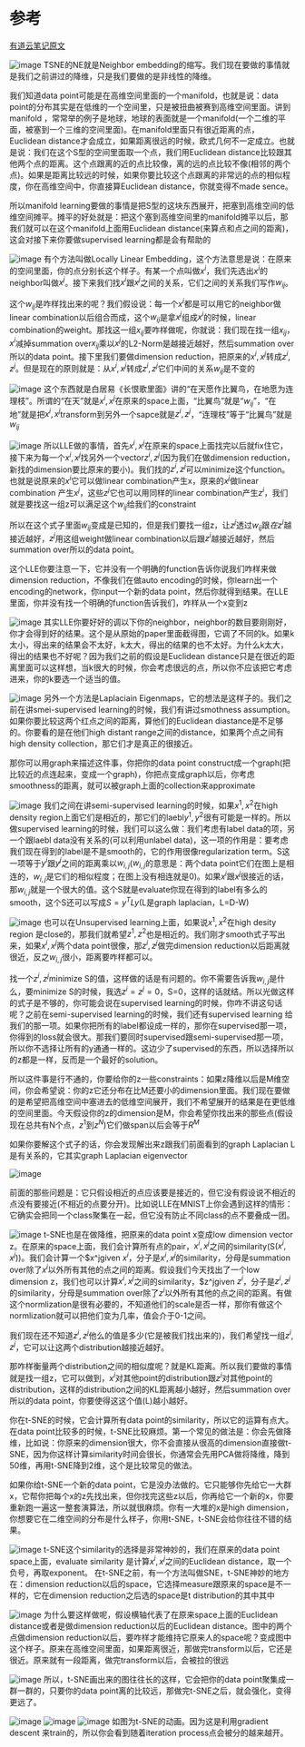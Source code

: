 # 参考
[有道云笔记原文](http://note.youdao.com/noteshare?id=39eb91b29570c74371adb99f350906e8&sub=0B6E6A0540F4471F84A283F20158BEBC)



![image](http://ppryt2uuf.bkt.clouddn.com/chapter14-1.png)
TSNE的NE就是Neighbor embedding的缩写。我们现在要做的事情就是我们之前讲过的降维，只是我们要做的是非线性的降维。

我们知道data point可能是在高维空间里面的一个manifold，也就是说：data point的分布其实是在低维的一个空间里，只是被扭曲被赛到高维空间里面。讲到manifold ，常常举的例子是地球，地球的表面就是一个manifold(一个二维的平面，被塞到一个三维的空间里面)。在manifold里面只有很近距离的点，Euclidean distance才会成立，如果距离很远的时候，欧式几何不一定成立。也就是说：我们在这个S型的空间里面取一个点，我们用Euclidean distance比较跟其他两个点的距离。这个点跟离的近的点比较像，离的远的点比较不像(相邻的两个点)。如果是距离比较远的时候，如果你要比较这个点跟离的非常远的点的相似程度，你在高维空间中，你直接算Euclidean distance，你就变得不made sence。

所以manifold learning要做的事情是把S型的这块东西展开，把塞到高维空间的低维空间摊平。摊平的好处就是：把这个塞到高维空间里的manifold摊平以后，那我们就可以在这个manifold上面用Euclidean distance(来算点和点之间的距离)，这会对接下来你要做supervised learning都是会有帮助的



![image](http://ppryt2uuf.bkt.clouddn.com/chapter14-2.png)
有个方法叫做Locally Linear Embedding，这个方法意思是说：在原来的空间里面，你的点分别长这个样子。有某一个点叫做$x^i$，我们先选出$x^i$的neighbor叫做$x^j$。接下来我们找$x^i$跟$x^j$之间的关系，它们之间的关系我们写作$w_{ij}$。

这个$w_{ij}$是咋样找出来的呢？我们假设说：每一个$x^i$都是可以用它的neighbor做linear combination以后组合而成，这个$w_{ij}$是拿$x^j$组成$x^i$的时候，linear combination的weight。那找这一组$x_{ij}$要咋样做呢，你就说：我们现在找一组$x_{ij}$，$x^i$减掉summation over$x_{ij}$乘以$x^j$的L2-Norm是越接近越好，然后summation over所以的data point。接下里我们要做dimension reduction，把原来的$x^i,x^j$转成$z^i,z^j$。但是现在的原则就是：从$x^i,x^j$转成$z^i,z^j$它们中间的关系$w_{ij}$是不变的




![image](http://ppryt2uuf.bkt.clouddn.com/chapter14-3.png)
这个东西就是白居易《长恨歌里面》讲的“在天愿作比翼鸟，在地愿为连理枝”。所谓的“在天”就是$x^i,x^j$在原来的space上面，“比翼鸟”就是“$w_{ij}$”，“在地”就是把$x^i,x^j$transform到另外一个sapce就是$z^i,z^j$，“连理枝”等于“比翼鸟”就是$w_{ij}$


![image](http://ppryt2uuf.bkt.clouddn.com/chapter14-4.png)
所以LLE做的事情，首先$x^i,x^j$在原来的space上面找完以后就fix住它，接下来为每一个$x^i,x^j$找另外一个vector$z^i,z^j$(因为我们在做dimension reduction，新找的dimension要比原来的要小)。我们找的$z^i,z^j$可以minimize这个function。也就是说原来的$x^i$它可以做linear combination产生x，原来的$x^j$做linear combination 产生$x^j$，这些$z^j$它也可以用同样的linear combination产生$z^i$，我们就是要找这一组z可以满足这个$w_{ij}$给我们的constraint

所以在这个式子里面$w_{ij}$变成是已知的，但是我们要找一组z，让$z^j$透过$w_{ij}$跟$在z^i$越接近越好，$z^j$用这组weight做linear combination以后跟$z^i$越接近越好，然后summation over所以的data point。


这个LLE你要注意一下，它并没有一个明确的function告诉你说我们咋样来做dimension reduction，不像我们在做auto encoding的时候，你learn出一个encoding的network，你input一个新的data point，然后你就得到结果。在LLE里面，你并没有找一个明确的function告诉我们，咋样从一个x变到z



![image](http://ppryt2uuf.bkt.clouddn.com/chapter14-5.png)
其实LLE你要好好的调以下你的neighbor，neighbor的数目要刚刚好，你才会得到好的结果。这个是从原始的paper里面截得图，它调了不同的k。如果k太小，得出来的结果会不太好，k太大，得出的结果的也不太好。为什么k太大，得出的结果也不好呢？因为我们之前的假设是Euclidean distance只是在很近的距离里面可以这样想，当k很大的时候，你会考虑很远的点，所以你不应该把它考虑进来，你的k要选一个适当的值。


![image](http://ppryt2uuf.bkt.clouddn.com/chapter14-6.png)
另外一个方法是Laplaciain Eigenmaps，它的想法是这样子的。我们之前在讲smei-supervised learning的时候，我们有讲过smothness assumption。如果你要比较这两个红点之间的距离，算他们的Euclidean diastance是不足够的。你要看的是在他们high distant range之间的distance，如果两个点之间有high density collection，那它们才是真正的很接近。

那你可以用graph来描述这件事，你把你的data point construct成一个graph(把比较近的点连起来，变成一个graph)，你把点变成graph以后，你考虑smoothness的距离，就可以被graph上面的collection来approximate


![image](http://ppryt2uuf.bkt.clouddn.com/chapter14-7.png)
我们之间在讲semi-supervised learning的时候，如果$x^1,x^2$在high density region上面它们是相近的，那它们的laebl$y^1,y^2$很有可能是一样的。所以做supervised learning的时候，我们可以这么做：我们考虑有label data的项，另一个跟laebl data没有关系的(可以利用unlabel data)，这一项的作用是：要考虑我们现在得到的label是不是smooth的，它的作用很像regularization term。S这一项等于$y^i$跟$y^j$之间的距离乘以$w_{i,j}$($w_{i,j}$的意思是：两个data point它们在图上是相连的，$w_{i,j}$是它们的相似程度；在图上没有相连就是0)。如果$x^i$跟$x^j$很接近的话，那$w_{i,j}$就是一个很大的值。这个S就是evaluate你现在得到的label有多么的smooth，这个S还可以写成$S=y^TLy$(L是graph laplacian，L=D-W)

![image](http://ppryt2uuf.bkt.clouddn.com/chapter14-8.png)
也可以在Unsupervised learning上面，如果说$x^1,x^2$在high desity region 是close的，那我们就希望$z^1,z^2$也是相近的。我们刚才smooth式子写出来，如果$x^i,x^j$两个data point很像，那$z^i,z^j$做完dimension reduction以后距离就很近，反之$w_{i,j}$很小，距离要咋样都可以。

找一个$z^i,z^j$minimize S的值，这样做的话是有问题的。你不需要告诉我$w_{i,j}$是什么，要minimize S的时候，我选$z^i=z^j=0$，S=0，这样的话就结。所以光做这样的式子是不够的，你可能会说在supervised learning的时候，你咋不讲这句话呢？之前在semi-supervised learning的时候，我们还有supervised learning 给我们的那一项。如果你把所有的label都设成一样的，那你在supervised那一项，你得到的loss就会很大。那我们要同时supervised跟semi-supervised那一项，所以你不选择让所有的y通通一样的。这边少了supervised的东西，所以选择所以的z都是一样，反而是一个最好的solution。

所以这件事是行不通的，你要给你的z一些constraints：如果z降维以后是M维空间，你会希望说：你的z它还分布在比M还要小的dimension里面。我们现在要做的是希望把高维空间中塞进去的低维空间展开，我们不希望展开的结果是在更低维的空间里面。今天假设你的z的dimension是M，你会希望你找出来的那些点(假设现在总共有N个点，$z^1$到$z^N$)它们做span以后会等于$R^M$

如果你要解这个式子的话，你会发现解出来z跟我们前面看到的graph Laplacian L是有关系的，它其实graph Laplacian eigenvector

![image](http://ppryt2uuf.bkt.clouddn.com/chapter14-9.png)

前面的那些问题是：它只假设相近的点应该要是接近的，但它没有假设说不相近的点没有要接近(不相近的点要分开)。比如说LLE在MNIST上你会遇到这样的情形：它确实会把同一个class聚集在一起，但它没有防止不同class的点不要叠成一团。

![image](http://ppryt2uuf.bkt.clouddn.com/chapter14-10.png)
t-SNE也是在做降维，把原来的data point x变成low dimension vector z。在原来的space上面，我们会计算所有点的pair，$x^i,x^j$之间的similarity(S($x^i,x^j$))。我们会计算一个$x^jgiven $x^i$，分子是$x^i,x^j$的similarity，分母是summation over除了$x^i$以外所有其他的点之间的距离。假设我们今天找出了一个low dimension z，我们也可以计算$x^i,x^j$之间的similarity，$z^jgiven $z^i$，分子是$z^i,z^j$的similarity，分母是summation over除了$z^i$以外所有其他的点之间的距离。有做这个normlization是很有必要的，不知道他们的scale是否一样，那你有做这个normlization就可以把他们变为几率，值会介于0-1之间。

我们现在还不知道$z^i,z^j$他么的值是多少(它是被我们找出来的)，我们希望找一组$z^i,z^j$，它可以让这两个distribution越接近越好。

那咋样衡量两个distribution之间的相似度呢？就是KL距离。所以我们要做的事情就是找一组z，它可以做到，$x^i$对其他point的distribution跟$z^i$对其他point的distribution，这样的distribution之间的KL距离越小越好，然后summation over 所以的data point，你要使得这这个值(L)越小越好。




你在t-SNE的时候，它会计算所有data point的similarity，所以它的运算有点大。在data point比较多的时候，t-SNE比较麻烦。第一个常见的做法是：你会先做降维，比如说：你原来的dimension很大，你不会直接从很高的dimension直接做t-SNE，因为你这样计算similarity时间会很长，你通常会先用PCA做将降维，降到50维，再用t-SNE降到2维，这个是比较常见的做法。

如果你给t-SNE一个新的data point，它是没办法做的。它只能够你先给它一大群x，它帮你把每个x的z先找出来，但你找完这些z以后，你再给它一个新的x，你要重新跑一遍这一整套演算法，所以就很麻烦。你有一大堆的x是high dimension，你想要它在二维空间的分布是什么样子，你用t-SNE，t-SNE会给你往往不错的结果。


![image](http://ppryt2uuf.bkt.clouddn.com/chapter14-11.png)
t-SNE这个similarity的选择是非常神妙的，我们在原来的data point space上面，evaluate similarity 是计算$x^i,x^j$之间的Euclidean distance，取一个负号，再取exponent。 在t-SNE之前，有一个方法叫做SNE，t-SNE神妙的地方在：dimension reduction以后的space，它选择measure跟原来的space是不一样的，它在dimension reduction之后选的space是t distribution的其中其中



![image](http://ppryt2uuf.bkt.clouddn.com/chapter14-12.png)
为什么要这样做呢，假设横轴代表了在原来space上面的Euclidean distance或者是做dimension reduction以后的Euclidean distance。图中的两个点做dimension reduction以后，要咋样才能维持它原来人的space呢？变成图中这个样子。原来在高维空间里面，如果距离很近，那做完transform以后，它还是很近。原来就有一段距离，做完transform以后，会被拉的很远


![image](http://ppryt2uuf.bkt.clouddn.com/chapter14-13.png)
所以，t-SNE画出来的图往往长的这样，它会把你的data point聚集成一群一群的，只要你的data point离的比较远，那做完t-SNE之后，就会强化，变得更远了。


![image](http://ppryt2uuf.bkt.clouddn.com/chapter14-14.png)
![image](http://ppryt2uuf.bkt.clouddn.com/chapter14-15.png)
![image](http://ppryt2uuf.bkt.clouddn.com/chapter14-16.png)
如图为t-SNE的动画。因为这是利用gradient descent 来train的，所以你会看到随着iteration process点会被分的越来越开。